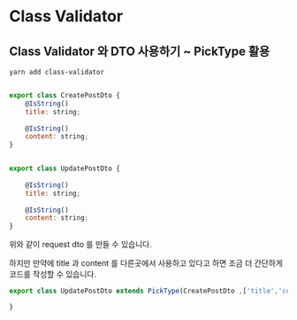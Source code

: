 # Class Validator



## Class Validator 와 DTO 사용하기 \~ PickType 활용

`yarn add class-validator`

```javascript

export class CreatePostDto {
    @IsString()
    title: string;
    
    @IsString()
    content: string;
}


export class UpdatePostDto {
    
    @IsString()
    title: string;
    
    @IsString()
    content: string;
}
```

위와 같이 request dto 를 만들 수 있습니다.

하지만 만약에 title 과 content 를 다른곳에서 사용하고 있다고 하면 조금 더 간단하게 코드를 작성할 수 있습니다.



```javascript
export class UpdatePostDto extends PickType(CreatePostDto ,['title','content']) {

}
```
